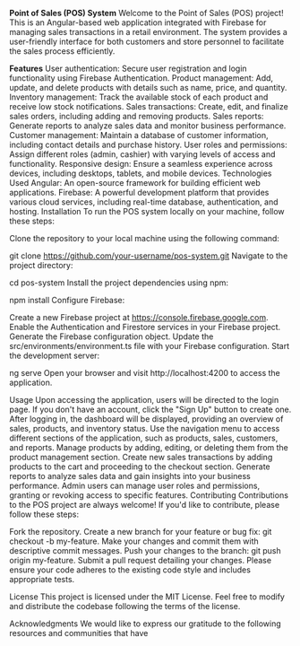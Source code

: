 **Point of Sales (POS) System**
Welcome to the Point of Sales (POS) project! This is an Angular-based web application integrated with Firebase for managing sales transactions in a retail environment. The system provides a user-friendly interface for both customers and store personnel to facilitate the sales process efficiently.

**Features**
User authentication: Secure user registration and login functionality using Firebase Authentication.
Product management: Add, update, and delete products with details such as name, price, and quantity.
Inventory management: Track the available stock of each product and receive low stock notifications.
Sales transactions: Create, edit, and finalize sales orders, including adding and removing products.
Sales reports: Generate reports to analyze sales data and monitor business performance.
Customer management: Maintain a database of customer information, including contact details and purchase history.
User roles and permissions: Assign different roles (admin, cashier) with varying levels of access and functionality.
Responsive design: Ensure a seamless experience across devices, including desktops, tablets, and mobile devices.
Technologies Used
Angular: An open-source framework for building efficient web applications.
Firebase: A powerful development platform that provides various cloud services, including real-time database, authentication, and hosting.
Installation
To run the POS system locally on your machine, follow these steps:

Clone the repository to your local machine using the following command:

git clone https://github.com/your-username/pos-system.git
Navigate to the project directory:

cd pos-system
Install the project dependencies using npm:

npm install
Configure Firebase:

Create a new Firebase project at https://console.firebase.google.com.
Enable the Authentication and Firestore services in your Firebase project.
Generate the Firebase configuration object.
Update the src/environments/environment.ts file with your Firebase configuration.
Start the development server:

ng serve
Open your browser and visit http://localhost:4200 to access the application.

Usage
Upon accessing the application, users will be directed to the login page. If you don't have an account, click the "Sign Up" button to create one.
After logging in, the dashboard will be displayed, providing an overview of sales, products, and inventory status.
Use the navigation menu to access different sections of the application, such as products, sales, customers, and reports.
Manage products by adding, editing, or deleting them from the product management section.
Create new sales transactions by adding products to the cart and proceeding to the checkout section.
Generate reports to analyze sales data and gain insights into your business performance.
Admin users can manage user roles and permissions, granting or revoking access to specific features.
Contributing
Contributions to the POS project are always welcome! If you'd like to contribute, please follow these steps:

Fork the repository.
Create a new branch for your feature or bug fix: git checkout -b my-feature.
Make your changes and commit them with descriptive commit messages.
Push your changes to the branch: git push origin my-feature.
Submit a pull request detailing your changes.
Please ensure your code adheres to the existing code style and includes appropriate tests.

License
This project is licensed under the MIT License. Feel free to modify and distribute the codebase following the terms of the license.

Acknowledgments
We would like to express our gratitude to the following resources and communities that have